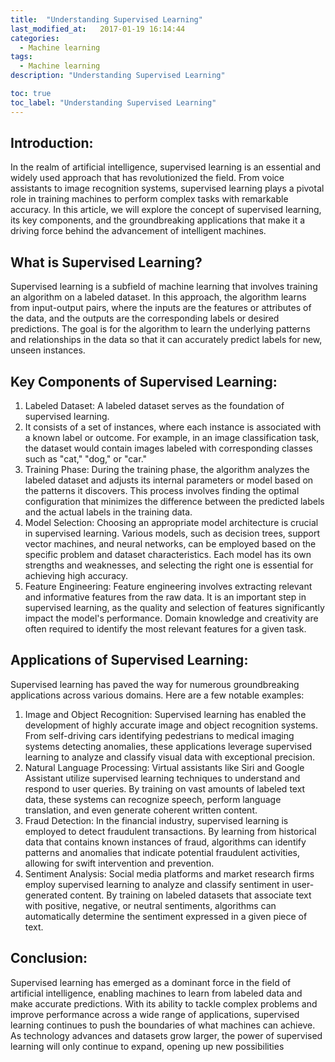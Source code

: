 ```yaml
---
title:  "Understanding Supervised Learning"
last_modified_at:   2017-01-19 16:14:44
categories: 
  - Machine learning
tags:
  - Machine learning
description: "Understanding Supervised Learning"

toc: true
toc_label: "Understanding Supervised Learning"
---
```


## Introduction:
In the realm of artificial intelligence, supervised learning is an essential and widely used approach that has revolutionized the field. From voice assistants to image recognition systems, supervised learning plays a pivotal role in training machines to perform complex tasks with remarkable accuracy. In this article, we will explore the concept of supervised learning, its key components, and the groundbreaking applications that make it a driving force behind the advancement of intelligent machines.

## What is Supervised Learning?
Supervised learning is a subfield of machine learning that involves training an algorithm on a labeled dataset. In this approach, the algorithm learns from input-output pairs, where the inputs are the features or attributes of the data, and the outputs are the corresponding labels or desired predictions. The goal is for the algorithm to learn the underlying patterns and relationships in the data so that it can accurately predict labels for new, unseen instances.

## Key Components of Supervised Learning:

1. Labeled Dataset: A labeled dataset serves as the foundation of supervised learning.
2. It consists of a set of instances, where each instance is associated with a known label or outcome. For example, in an image classification task, the dataset would contain images labeled with corresponding classes such as "cat," "dog," or "car."
3. Training Phase: During the training phase, the algorithm analyzes the labeled dataset and adjusts its internal parameters or model based on the patterns it discovers. This process involves finding the optimal configuration that minimizes the difference between the predicted labels and the actual labels in the training data.
4. Model Selection: Choosing an appropriate model architecture is crucial in supervised learning. Various models, such as decision trees, support vector machines, and neural networks, can be employed based on the specific problem and dataset characteristics. Each model has its own strengths and weaknesses, and selecting the right one is essential for achieving high accuracy.
5. Feature Engineering: Feature engineering involves extracting relevant and informative features from the raw data. It is an important step in supervised learning, as the quality and selection of features significantly impact the model's performance. Domain knowledge and creativity are often required to identify the most relevant features for a given task.

## Applications of Supervised Learning:
Supervised learning has paved the way for numerous groundbreaking applications across various domains. Here are a few notable examples:

1. Image and Object Recognition: Supervised learning has enabled the development of highly accurate image and object recognition systems. From self-driving cars identifying pedestrians to medical imaging systems detecting anomalies, these applications leverage supervised learning to analyze and classify visual data with exceptional precision.
2. Natural Language Processing: Virtual assistants like Siri and Google Assistant utilize supervised learning techniques to understand and respond to user queries. By training on vast amounts of labeled text data, these systems can recognize speech, perform language translation, and even generate coherent written content.
3. Fraud Detection: In the financial industry, supervised learning is employed to detect fraudulent transactions. By learning from historical data that contains known instances of fraud, algorithms can identify patterns and anomalies that indicate potential fraudulent activities, allowing for swift intervention and prevention.
4. Sentiment Analysis: Social media platforms and market research firms employ supervised learning to analyze and classify sentiment in user-generated content. By training on labeled datasets that associate text with positive, negative, or neutral sentiments, algorithms can automatically determine the sentiment expressed in a given piece of text.

## Conclusion:
Supervised learning has emerged as a dominant force in the field of artificial intelligence, enabling machines to learn from labeled data and make accurate predictions. With its ability to tackle complex problems and improve performance across a wide range of applications, supervised learning continues to push the boundaries of what machines can achieve. As technology advances and datasets grow larger, the power of supervised learning will only continue to expand, opening up new possibilities

<!-- Todo: Rewrite-->
